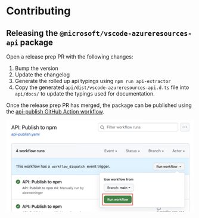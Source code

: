 # Contributing

## Releasing the `@microsoft/vscode-azureresources-api` package

Open a release prep PR with the following changes:
1. Bump the version
2. Update the changelog
3. Generate the rolled up api typings using `npm run api-extractor`
4. Copy the generated `api/dist/vscode-azureresources-api.d.ts` file into `api/docs/` to update the typings used for documentation.

Once the release prep PR has merged, the package can be published using the [api-publish GitHub Action workflow](https://github.com/microsoft/vscode-azureresourcegroups/actions/workflows/api-publish.yaml).

![Manually run the API Publish workflow on GitHub](docs/media/contributing/run-workflow.png)
